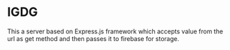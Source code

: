 # IGDG

This a server based on Express.js framework which accepts value from the url as get method and then passes it to firebase for storage.
